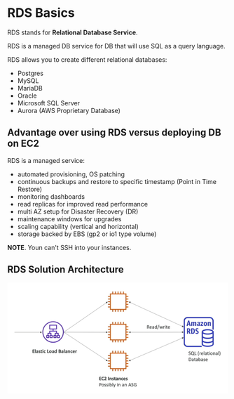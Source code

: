# RDS Basics

RDS stands for **Relational Database Service**.

RDS is a managed DB service for DB that will use SQL as a query language.

RDS allows you to create different relational databases:
- Postgres
- MySQL
- MariaDB
- Oracle
- Microsoft SQL Server
- Aurora (AWS Proprietary Database)

## Advantage over using RDS versus deploying DB on EC2

RDS is a managed service:
- automated provisioning, OS patching
- continuous backups and restore to specific timestamp (Point in Time Restore)
- monitoring dashboards
- read replicas for improved read performance
- multi AZ setup for Disaster Recovery (DR)
- maintenance windows for upgrades
- scaling capability (vertical and horizontal)
- storage backed by EBS (gp2 or io1 type volume)

**NOTE**. Youn can't SSH into your instances.

## RDS Solution Architecture

![RDS Solution Architecture](../../images/database/rds_architecture.png)